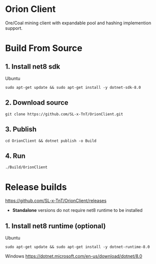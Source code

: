 # Orion Client

Ore/Coal mining client with expandable pool and hashing implemention support.

# Build From Source

## 1. Install net8 sdk 
Ubuntu
```
sudo apt-get update && sudo apt-get install -y dotnet-sdk-8.0
```

## 2. Download source
```
git clone https://github.com/SL-x-TnT/OrionClient.git
```

## 3. Publish
```
cd OrionClient && dotnet publish -o Build
```

## 4. Run
```
./Build/OrionClient
```

# Release builds

https://github.com/SL-x-TnT/OrionClient/releases
- **Standalone** versions do not require net8 runtime to be installed
  
## 1. Install net8 runtime (optional)
Ubuntu
```
sudo apt-get update && sudo apt-get install -y dotnet-runtime-8.0
```
Windows
https://dotnet.microsoft.com/en-us/download/dotnet/8.0
